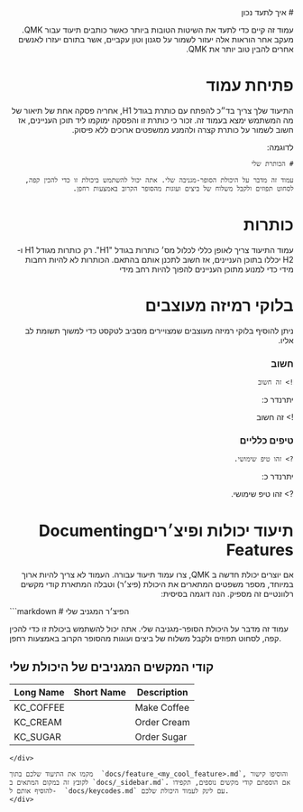 <div dir="rtl" markdown="1">
# איך לתעד נכון

עמוד זה קיים כדי לתעד את השיטות הטובות ביותר כאשר כותבים תיעוד עבור QMK. מעקב אחר הוראות אלה יעזור לשמור על סגנון וטון עקביים, אשר בתורם יעזרו לאנשים אחרים להבין טוב יותר את QMK.

# פתיחת עמוד

התיעוד שלך צריך בד״כ להפתח עם כותרת בגודל H1, אחריה פסקה אחת של תיאור של מה המשתמש ימצא בעמוד זה.
זכור כי כותרת זו והפסקה ימוקמו ליד תוכן העניינים, אז חשוב לשמור על כותרת קצרה ולהמנע ממשפטים ארוכים ללא פיסוק.

לדוגמה:

```
# הכותרת שלי

עמוד זה מדבר על היכולת הסופר-מגניבה שלי. אתה יכול להשתמש ביכולת זו כדי להכין קפה, לסחוט תפוזים ולקבל משלוח של ביצים ועוגות מהסופר הקרוב באמצעות רחפן.
```

# כותרות

עמוד התיעוד צריך לאופן כללי לכלול מס׳ כותרות בגודל "H1". רק כותרות מגודל H1 ו- H2 יכללו בתוכן העניינים, אז חשוב לתכנן אותם בהתאם. הכותרות לא להיות רחבות מידי כדי למנוע מתוכן העניינים להפוך להיות רחב מידי

# בלוקי רמיזה מעוצבים

ניתן להוסיף בלוקי רמיזה מעוצבים שמצויירים מסביב לטקסט כדי למשוך תשומת לב אליו.

### חשוב

```
!> זה חשוב
```

יתרנדר כ:

!> זה חשוב

### טיפים כלליים

```
?> זהו טיפ שימושי.
```

יתרנדר כ:

?> זהו טיפ שימושי.


# תיעוד יכולות ופיצ׳ריםDocumenting Features

אם יוצרים יכולת חדשה ב QMK, צרו עמוד תיעוד עבורה. העמוד לא צריך להיות ארוך במיוחד, מספר משפטים המתארים את היכולת (פיצ׳ר) וטבלה המתארת קודי מקשים רלוונטיים זה מספיק. הנה דוגמה בסיסית:

<div dir="auto">
```markdown
# הפיצ׳ר המגניב שלי

עמוד זה מדבר על היכולת הסופר-מגניבה שלי. אתה יכול להשתמש ביכולת זו כדי להכין קפה, לסחוט תפוזים ולקבל משלוח של ביצים ועוגות מהסופר הקרוב באמצעות רחפן.

## קודי המקשים המגניבים של היכולת שלי

|Long Name|Short Name|Description|
|---------|----------|-----------|
|KC_COFFEE||Make Coffee|
|KC_CREAM||Order Cream|
|KC_SUGAR||Order Sugar|
```
</div>

מקמו את התיעוד שלכם בתוך  `docs/feature_<my_cool_feature>.md`, והוסיפו קישור לקובץ זה במקום המתאים ב `docs/_sidebar.md`. אם הוספתם קודי מקשים נוספים, תקפידו להוסיף אותם ל-  `docs/keycodes.md` עם לינק לעמוד היכולת שלכם.
</div>